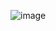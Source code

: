 ![image](https://github.com/eszanna/Conway-s-Game-of-Life-on-Hexagons/assets/131808772/4a72104c-a5b2-461b-99f3-1b879c92427d)

